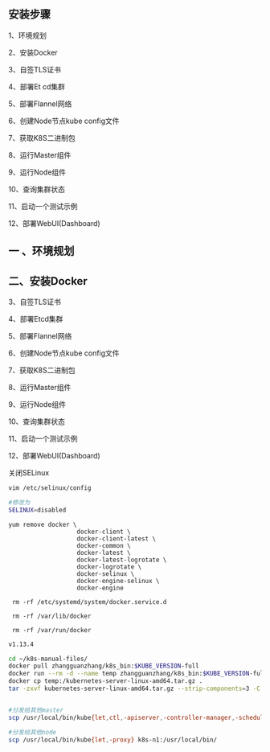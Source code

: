 ## 安装步骤

1、环境规划

2、安装Docker

3、自签TLS证书

4、部署Et cd集群

5、部署Flannel网络

6、创建Node节点kube config文件

7、获取K8S二进制包

8、运行Master组件

9、运行Node组件

10、查询集群状态

11、启动一个测试示例

12、部署WebUI(Dashboard)



## 一 、环境规划





## 二、安装Docker

3、自签TLS证书

4、部署Etcd集群

5、部署Flannel网络

6、创建Node节点kube config文件

7、获取K8S二进制包

8、运行Master组件

9、运行Node组件

10、查询集群状态

11、启动一个测试示例

12、部署WebUI(Dashboard)



关闭SELinux

```sh
vim /etc/selinux/config

#修改为
SELINUX=disabled
```



```
yum remove docker \
                   docker-client \
                   docker-client-latest \
                   docker-common \
                   docker-latest \
                   docker-latest-logrotate \
                   docker-logrotate \
                   docker-selinux \
                   docker-engine-selinux \
                   docker-engine
 
 rm -rf /etc/systemd/system/docker.service.d
 
 rm -rf /var/lib/docker
 
 rm -rf /var/run/docker
```



```sh
v1.13.4

cd ~/k8s-manual-files/
docker pull zhangguanzhang/k8s_bin:$KUBE_VERSION-full
docker run --rm -d --name temp zhangguanzhang/k8s_bin:$KUBE_VERSION-full sleep 10
docker cp temp:/kubernetes-server-linux-amd64.tar.gz .
tar -zxvf kubernetes-server-linux-amd64.tar.gz --strip-components=3 -C /usr/local/bin kubernetes/server/bin/kube{let,ctl,-apiserver,-controller-manager,-scheduler,-proxy}


#分发给其他master
scp /usr/local/bin/kube{let,ctl,-apiserver,-controller-manager,-scheduler,-proxy} k8s-m2:/usr/local/bin/

#分发给其他node
scp /usr/local/bin/kube{let,-proxy} k8s-n1:/usr/local/bin/
```

